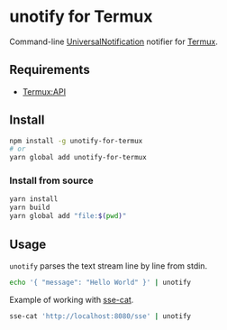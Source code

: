 # unotify for Termux

Command-line [UniversalNotification](https://github.com/UniversalNotification/spec) notifier for [Termux](https://termux.com/).

## Requirements

- [Termux:API](https://wiki.termux.com/wiki/Termux:API)

## Install

```sh
npm install -g unotify-for-termux
# or
yarn global add unotify-for-termux
```

### Install from source

```sh
yarn install
yarn build
yarn global add "file:$(pwd)"
```

## Usage

`unotify` parses the text stream line by line from stdin.

```sh
echo '{ "message": "Hello World" }' | unotify
```

Example of working with [sse-cat](https://www.npmjs.com/package/sse-cat).
```sh
sse-cat 'http://localhost:8080/sse' | unotify
```
